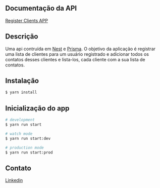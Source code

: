 ## Documentação da API
[Register Clients APP](https://api-clients-a79o.onrender.com/api)

## Descrição

Uma api contruída em [Nest](https://github.com/nestjs/nest) e [Prisma](https://github.com/prisma/prisma). O objetivo da aplicação é registrar uma lista de clientes para um usuário registrado e adicionar todos os contatos desses clientes e lista-los, cada cliente com a sua lista de contatos.

## Instalação

```bash
$ yarn install
```

## Inicialização do app

```bash
# development
$ yarn run start

# watch mode
$ yarn run start:dev

# production mode
$ yarn run start:prod
```

## Contato
[Linkedin](https://www.linkedin.com/in/andrew-da-silva-569101246/)


